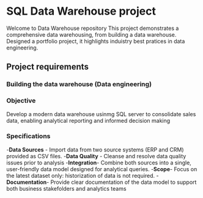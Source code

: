 # SQL Data Warehouse project

Welcome to Data Warehouse repository
This project demonstrates a comprehensive data warehousing, from building a data warehouse.   Designed a portfolio project, it highlights induistry best pratices in data engineering.

## Project requirements

### Building the data warehouse (Data engineering)

###  Objective
Develop a modern data warehouse usinmg SQL server to consolidate sales data, enabling analytical reporting and informed decision making

### Specifications
-**Data Sources** - Import data from two source systems (ERP and CRM) provided as CSV files.
-**Data Quality** - Cleanse and resolve data quality issues prior to analysis
-**Integration**- Combine both sources into a single, user-friendly data model designed for analytical queries.
-**Scope**- Focus on the latest dataset only: historization of data is not required.
-**Documentation**- Provide clear documentation of the data model to support both business stakefolders and analytics teams
